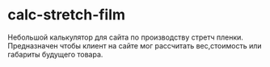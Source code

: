 # calc-stretch-film
Небольшой калькулятор для сайта по производству стретч пленки. Предназначен чтобы клиент на сайте мог рассчитать вес,стоимость или габариты будущего товара.
